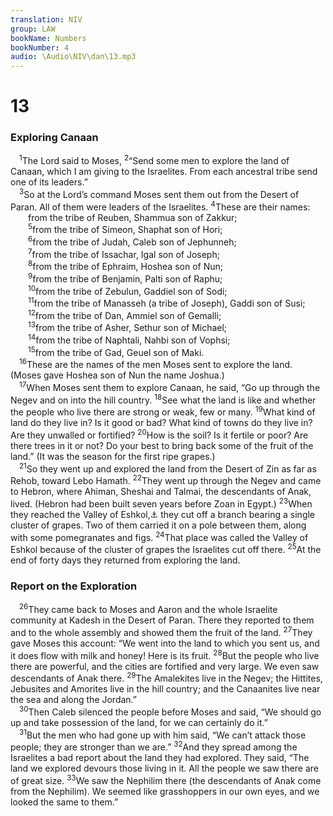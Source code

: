 ```yaml
---
translation: NIV
group: LAW
bookName: Numbers 
bookNumber: 4
audio: \Audio\NIV\dan\13.mp3
---
```


<div class="title"><h1>13</h1><h3>Exploring Canaan </h3></div>
<span class="verse dan_13_1"> <sup>1</sup>The Lord said to Moses, </span>
<span class="verse dan_13_2"><sup>2</sup>“Send some men to explore the land of Canaan, which I am giving to the Israelites. From each ancestral tribe send one of its leaders.” <br/></span>
<span class="verse dan_13_3"> <sup>3</sup>So at the Lord’s command Moses sent them out from the Desert of Paran. All of them were leaders of the Israelites. </span>
<span class="verse dan_13_4"><sup>4</sup>These are their names: <br/>  from the tribe of Reuben, Shammua son of Zakkur; <br/></span>
<span class="verse dan_13_5">  <sup>5</sup>from the tribe of Simeon, Shaphat son of Hori; <br/></span>
<span class="verse dan_13_6">  <sup>6</sup>from the tribe of Judah, Caleb son of Jephunneh; <br/></span>
<span class="verse dan_13_7">  <sup>7</sup>from the tribe of Issachar, Igal son of Joseph; <br/></span>
<span class="verse dan_13_8">  <sup>8</sup>from the tribe of Ephraim, Hoshea son of Nun; <br/></span>
<span class="verse dan_13_9">  <sup>9</sup>from the tribe of Benjamin, Palti son of Raphu; <br/></span>
<span class="verse dan_13_10">  <sup>10</sup>from the tribe of Zebulun, Gaddiel son of Sodi; <br/></span>
<span class="verse dan_13_11">  <sup>11</sup>from the tribe of Manasseh (a tribe of Joseph), Gaddi son of Susi; <br/></span>
<span class="verse dan_13_12">  <sup>12</sup>from the tribe of Dan, Ammiel son of Gemalli; <br/></span>
<span class="verse dan_13_13">  <sup>13</sup>from the tribe of Asher, Sethur son of Michael; <br/></span>
<span class="verse dan_13_14">  <sup>14</sup>from the tribe of Naphtali, Nahbi son of Vophsi; <br/></span>
<span class="verse dan_13_15">  <sup>15</sup>from the tribe of Gad, Geuel son of Maki. <br/></span>
<span class="verse dan_13_16"> <sup>16</sup>These are the names of the men Moses sent to explore the land. (Moses gave Hoshea son of Nun the name Joshua.) <br/></span>
<span class="verse dan_13_17"> <sup>17</sup>When Moses sent them to explore Canaan, he said, “Go up through the Negev and on into the hill country. </span>
<span class="verse dan_13_18"><sup>18</sup>See what the land is like and whether the people who live there are strong or weak, few or many. </span>
<span class="verse dan_13_19"><sup>19</sup>What kind of land do they live in? Is it good or bad? What kind of towns do they live in? Are they unwalled or fortified? </span>
<span class="verse dan_13_20"><sup>20</sup>How is the soil? Is it fertile or poor? Are there trees in it or not? Do your best to bring back some of the fruit of the land.” (It was the season for the first ripe grapes.) <br/></span>
<span class="verse dan_13_21"> <sup>21</sup>So they went up and explored the land from the Desert of Zin as far as Rehob, toward Lebo Hamath. </span>
<span class="verse dan_13_22"><sup>22</sup>They went up through the Negev and came to Hebron, where Ahiman, Sheshai and Talmai, the descendants of Anak, lived. (Hebron had been built seven years before Zoan in Egypt.) </span>
<span class="verse dan_13_23"><sup>23</sup>When they reached the Valley of Eshkol,<a data-toggle="tooltip" data-placement="bottom" title="means cluster ; also in verse 24.">⚓</a> they cut off a branch bearing a single cluster of grapes. Two of them carried it on a pole between them, along with some pomegranates and figs. </span>
<span class="verse dan_13_24"><sup>24</sup>That place was called the Valley of Eshkol because of the cluster of grapes the Israelites cut off there. </span>
<span class="verse dan_13_25"><sup>25</sup>At the end of forty days they returned from exploring the land. <br/></span>
<div class="title"><h3>Report on the Exploration </h3></div>
<span class="verse dan_13_26"> <sup>26</sup>They came back to Moses and Aaron and the whole Israelite community at Kadesh in the Desert of Paran. There they reported to them and to the whole assembly and showed them the fruit of the land. </span>
<span class="verse dan_13_27"><sup>27</sup>They gave Moses this account: “We went into the land to which you sent us, and it does flow with milk and honey! Here is its fruit. </span>
<span class="verse dan_13_28"><sup>28</sup>But the people who live there are powerful, and the cities are fortified and very large. We even saw descendants of Anak there. </span>
<span class="verse dan_13_29"><sup>29</sup>The Amalekites live in the Negev; the Hittites, Jebusites and Amorites live in the hill country; and the Canaanites live near the sea and along the Jordan.” <br/></span>
<span class="verse dan_13_30"> <sup>30</sup>Then Caleb silenced the people before Moses and said, “We should go up and take possession of the land, for we can certainly do it.” <br/></span>
<span class="verse dan_13_31"> <sup>31</sup>But the men who had gone up with him said, “We can’t attack those people; they are stronger than we are.” </span>
<span class="verse dan_13_32"><sup>32</sup>And they spread among the Israelites a bad report about the land they had explored. They said, “The land we explored devours those living in it. All the people we saw there are of great size. </span>
<span class="verse dan_13_33"><sup>33</sup>We saw the Nephilim there (the descendants of Anak come from the Nephilim). We seemed like grasshoppers in our own eyes, and we looked the same to them.” <br/></span>
